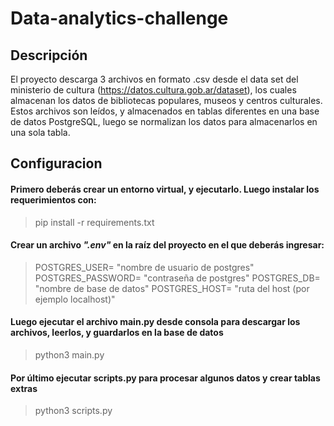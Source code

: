 # Data-analytics-challenge
## Descripción
El proyecto descarga 3 archivos en formato .csv desde el data set del ministerio de cultura (https://datos.cultura.gob.ar/dataset), los cuales almacenan los datos de bibliotecas populares, museos y centros culturales. Estos archivos son leídos, y almacenados en tablas diferentes en una base de datos PostgreSQL, luego se normalizan los datos para almacenarlos en una sola tabla.

## Configuracion
#### Primero deberás crear un entorno virtual, y ejecutarlo. Luego instalar los requerimientos con:
> 	pip install -r requirements.txt

#### Crear un archivo *".env"*  en la raíz del proyecto en el que deberás ingresar:
> 	POSTGRES_USER= "nombre de usuario de postgres"
	POSTGRES_PASSWORD= "contraseña de postgres"
	POSTGRES_DB= "nombre de base de datos"
	POSTGRES_HOST= "ruta del host (por ejemplo localhost)"

#### Luego ejecutar el archivo main.py desde consola para descargar los archivos, leerlos, y guardarlos en la base de datos
> 	python3 main.py

#### Por último ejecutar scripts.py para procesar algunos datos y crear tablas extras
> 	python3 scripts.py
